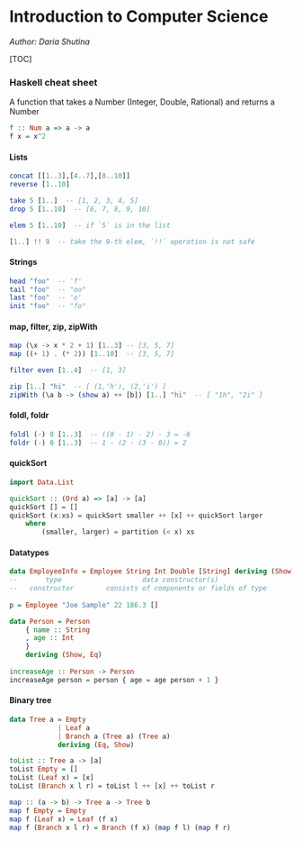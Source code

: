 # Introduction to Computer Science

*Author: Daria Shutina*



[TOC]



### Haskell cheat sheet

A function that takes a Number (Integer, Double, Rational) and returns a Number

```haskell
f :: Num a => a -> a
f x = x^2
```



#### Lists

```haskell
concat [[1..3],[4..7],[8..10]]
reverse [1..10]

take 5 [1..]  -- [1, 2, 3, 4, 5]
drop 5 [1..10]  -- [6, 7, 8, 9, 10]

elem 5 [1..10]  -- if `5` is in the list

[1..] !! 9  -- take the 9-th elem, `!!` operation is not safe


```



#### Strings

```haskell
head "foo"  -- 'f'
tail "foo"  -- "oo"
last "foo"  -- 'o'
init "foo"  -- "fo"
```



#### map, filter, zip, zipWith

```haskell
map (\x -> x * 2 + 1) [1..3] -- [3, 5, 7]
map ((+ 1) . (* 2)) [1..10]  -- [3, 5, 7]

filter even [1..4]  -- [1, 3]

zip [1..] "hi"  -- [ (1,'h'), (2,'i') ]
zipWith (\a b -> (show a) ++ [b]) [1..] "hi"  -- [ "1h", "2i" ]
```



#### foldl, foldr

```haskell
foldl (-) 0 [1..3]  -- ((0 - 1) - 2) - 3 = -6
foldr (-) 0 [1..3]  -- 1 - (2 - (3 - 0)) = 2
```



#### quickSort

```haskell
import Data.List

quickSort :: (Ord a) => [a] -> [a]
quickSort [] = []
quickSort (x:xs) = quickSort smaller ++ [x] ++ quickSort larger
    where
    	(smaller, larger) = partition (< x) xs
```



#### Datatypes

```haskell
data EmployeeInfo = Employee String Int Double [String] deriving (Show)
--       type                    data constructor(s)
--   constructor        consists of components or fields of type
	
p = Employee "Joe Sample" 22 186.3 []
```

```haskell
data Person = Person 
    { name :: String
    , age :: Int 
    }
    deriving (Show, Eq)
    
increaseAge :: Person -> Person 
increaseAge person = person { age = age person + 1 } 
```



#### Binary tree

```haskell
data Tree a = Empty
            | Leaf a
            | Branch a (Tree a) (Tree a)
            deriving (Eq, Show)

toList :: Tree a -> [a]
toList Empty = []
toList (Leaf x) = [x]
toList (Branch x l r) = toList l ++ [x] ++ toList r

map :: (a -> b) -> Tree a -> Tree b
map f Empty = Empty
map f (Leaf x) = Leaf (f x)
map f (Branch x l r) = Branch (f x) (map f l) (map f r)
```

